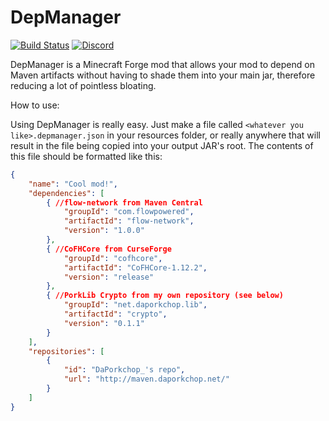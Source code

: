 # DepManager

[![Build Status](http://jenkins.daporkchop.net/job/Minecraft/job/DepManager/badge/icon)](http://jenkins.daporkchop.net/job/Minecraft/job/DepManager/)
[![Discord](https://img.shields.io/discord/428813657816956929.svg)](https://discord.gg/FrBHHCk)

DepManager is a Minecraft Forge mod that allows your mod to depend on Maven artifacts without having to shade them into your main jar, therefore reducing a lot of pointless bloating.

How to use:

Using DepManager is really easy. Just make a file called `<whatever you like>.depmanager.json` in your resources folder, or really anywhere that will result in the file being copied into your output JAR's root.
The contents of this file should be formatted like this:

```json
{
    "name": "Cool mod!",
    "dependencies": [
        { //flow-network from Maven Central
            "groupId": "com.flowpowered",
            "artifactId": "flow-network",
            "version": "1.0.0"
        },
        { //CoFHCore from CurseForge
            "groupId": "cofhcore",
            "artifactId": "CoFHCore-1.12.2",
            "version": "release"
        },
        { //PorkLib Crypto from my own repository (see below)
            "groupId": "net.daporkchop.lib",
            "artifactId": "crypto",
            "version": "0.1.1"
        }
    ],
    "repositories": [
        {
            "id": "DaPorkchop_'s repo",
            "url": "http://maven.daporkchop.net/"
        }
    ]
}
```
